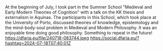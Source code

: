 At the beginning of July, I took part in the Summer School "Medieval and Early Modern Theories of Cognition" with a talk on the KK thesis and externalism in Aquinas. The participants in this School, which took place at the University of Porto, discussed theories of knowledge, epistemology and the mind-body-soul problem in Medieval and Modern Philosophy. It was an enjoyable time doing good philosophy. Something to repeat in the future! https://dfaria.eu/file/240718-083744.jpeg https://social.dfaria.eu/?hashtag=2024-07-18T07:40:01Z